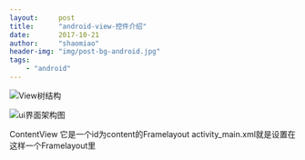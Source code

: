 ```yaml
---
layout:     post
title:      "android-view-控件介绍"
date:       2017-10-21
author:     "shaomiao"
header-img: "img/post-bg-android.jpg"
tags:
    - "android"
---
```

![View树结构](http://upload-images.jianshu.io/upload_images/2590671-868ad6425d683364.png?imageMogr2/auto-orient/strip%7CimageView2/2/w/1240)




![ui界面架构图](http://upload-images.jianshu.io/upload_images/2590671-70227de662bb8912.png?imageMogr2/auto-orient/strip%7CimageView2/2/w/1240)

ContentView 它是一个id为content的Framelayout
activity_main.xml就是设置在这样一个Framelayout里

